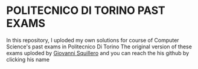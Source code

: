 # POLITECNICO DI TORINO PAST EXAMS

In this repository, I uploded my own solutions for course of Computer Science's past exams in Politecnico Di Torino 
The original version of these exams uploded by [Giovanni Squillero](https://github.com/squillero?tab=repositories) and you can reach the his github by clicking his name
